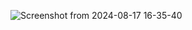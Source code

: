 ![Screenshot from 2024-08-17 16-35-40](https://github.com/user-attachments/assets/f6451c02-a9e8-4f6d-97d7-d74ff1008b25)
